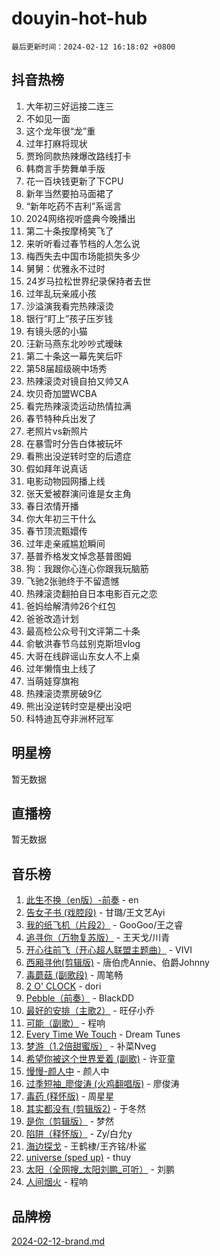 # douyin-hot-hub

`最后更新时间：2024-02-12 16:18:02 +0800`

## 抖音热榜

1. 大年初三好运接二连三
1. 不如见一面
1. 这个龙年很“龙”重
1. 过年打麻将现状
1. 贾玲同款热辣爆改路线打卡
1. 韩商言手势舞单手版
1. 花一百块钱更新了下CPU
1. 新年当然要拍马面裙了
1. “新年吃药不吉利”系谣言
1. 2024网络视听盛典今晚播出
1. 第二十条按摩椅笑飞了
1. 来听听看过春节档的人怎么说
1. 梅西失去中国市场能损失多少
1. 舅舅：优雅永不过时
1. 24岁马拉松世界纪录保持者去世
1. 过年乱玩亲戚小孩
1. 沙溢演我看完热辣滚烫
1. 银行“盯上”孩子压岁钱
1. 有镜头感的小猫
1. 汪新马燕东北吵吵式暧昧
1. 第二十条这一幕先笑后吓
1. 第58届超级碗中场秀
1. 热辣滚烫对镜自拍又帅又A
1. 坎贝奇加盟WCBA
1. 看完热辣滚烫运动热情拉满
1. 春节特种兵出发了
1. 老照片vs新照片
1. 在暴雪时分告白体被玩坏
1. 看熊出没逆转时空的后遗症
1. 假如拜年说真话
1. 电影动物园网播上线
1. 张天爱被群演问谁是女主角
1. 春日浓情开播
1. 你大年初三干什么
1. 春节顶流甄嬛传
1. 过年走亲戚尴尬瞬间
1. 基普乔格发文悼念基普图姆
1. 狗：我跟你心连心你跟我玩脑筋
1. 飞驰2张驰终于不留遗憾
1. 热辣滚烫翻拍自日本电影百元之恋
1. 爸妈给解清帅26个红包
1. 爸爸改造计划
1. 最高检公众号刊文评第二十条
1. 俞敏洪春节乌兹别克斯坦vlog
1. 大哥在线辟谣山东女人不上桌
1. 过年懒惰虫上线了
1. 当萌娃穿旗袍
1. 热辣滚烫票房破9亿
1. 熊出没逆转时空是梗出没吧
1. 科特迪瓦夺非洲杯冠军

## 明星榜

暂无数据

## 直播榜

暂无数据

## 音乐榜

1. [此生不换（en版）-前奏](https://sf5-hl-cdn-tos.douyinstatic.com/obj/tos-cn-ve-2774/oMDvUGwhKrKYDEqXiMYEwxZqBWIJFA92CiLAO) - en
1. [告女子书 (戏腔段)](https://sf5-hl-cdn-tos.douyinstatic.com/obj/tos-cn-ve-2774/osCCzFxWgstBDi92ZfBB4ht7gQENBmQMAl0eI6) - 甘璐/王文艺Ayi
1. [我的纸飞机（片段2）](https://sf3-cdn-tos.douyinstatic.com/obj/tos-cn-ve-2774/oM2ZrKcg2CD5AeRB2gkeXOFB1IxAGJdZPazYHf) - GooGoo/王之睿
1. [追寻你（万物复苏版）](https://sf5-hl-cdn-tos.douyinstatic.com/obj/tos-cn-ve-2774/oYeAZJsbjIDit9APmBg8u6uDUQnHmoCf3gbo74) - 王天戈/川青
1. [开心往前飞（开心超人联盟主题曲）](https://sf3-cdn-tos.douyinstatic.com/obj/tos-cn-ve-2774/9d8fb7c82cf1421fb93a9fe925275e0a) - VIVI
1. [西厢寻他(剪辑版)](https://sf5-hl-cdn-tos.douyinstatic.com/obj/tos-cn-ve-2774/oUsAVfAQKlRNxEv5qxvIB8o5qmIWUcXbzJKJhw) - 唐伯虎Annie、伯爵Johnny
1. [毒蘑菇 (副歌段)](https://sf5-hl-cdn-tos.douyinstatic.com/obj/tos-cn-ve-2774/ocDEUsfdLjxnlFXtfogBCiQCEqYB7QZgZ8VViM) - 周笔畅
1. [2 O' CLOCK](https://sf3-cdn-tos.douyinstatic.com/obj/tos-cn-ve-2774/oIUBICeqlYQHTigCBOnCMlwBZJkgiBjt1oDfbg) - dori
1. [Pebble（前奏）](https://sf6-cdn-tos.douyinstatic.com/obj/tos-cn-ve-2774/5e6913036e674b34b92df6abd1361f00) - BlackDD
1. [最好的安排（主歌2）](https://sf6-cdn-tos.douyinstatic.com/obj/tos-cn-ve-2774/oMMZX1DuHpMwgoDztBmZswgQnbCeeANZxBHkFY) - 旺仔小乔
1. [可能（副歌）](https://sf6-cdn-tos.douyinstatic.com/obj/tos-cn-ve-2774/cde1731888894259b333569393c2fb51) - 程响
1. [Every Time We Touch](https://sf6-cdn-tos.douyinstatic.com/obj/tos-cn-ve-2774/ogN6lUKQeBBfEVhIOMikG1CcJjugxk1tztZyhP) - Dream Tunes
1. [梦游（1.2倍甜蜜版）](https://sf5-hl-cdn-tos.douyinstatic.com/obj/tos-cn-ve-2774/o4gyAUm8hwufoEABmwVIiQtHsFuGzAEEWtNMzo) - 补菜Nveg
1. [希望你被这个世界爱着 (副歌)](https://sf5-hl-cdn-tos.douyinstatic.com/obj/tos-cn-ve-2774/oUHCmWQfZlE3QQBKBeD8rCFLpJzPgCpImhsxMt) - 许亚童
1. [慢慢-颜人中](https://sf5-hl-cdn-tos.douyinstatic.com/obj/tos-cn-ve-2774/ocjHNfBXdBxQNC8ZGAeoLMFTUgtBg8bkExunDC) - 颜人中
1. [过季短袖_廖俊涛 (火鸡翻唱版)](https://sf3-cdn-tos.douyinstatic.com/obj/tos-cn-ve-2774/ogQVJl0tRBKxQgZji7YClFEBrVDeHpPTWfCZbQ) - 廖俊涛
1. [毒药 (释怀版)](https://sf5-hl-cdn-tos.douyinstatic.com/obj/tos-cn-ve-2774/oYILMEAzspdZBIzy4frJNB8ZHPHWAhiwowd4Ad) - 周星星
1. [其实都没有 (剪辑版2)](https://sf5-hl-cdn-tos.douyinstatic.com/obj/tos-cn-ve-2774/oEBNQenHZtBhxYjGgUDQk0BCHTigQafgFlbQ7k) - 于冬然
1. [是你（剪辑版）](https://sf3-cdn-tos.douyinstatic.com/obj/tos-cn-ve-2774/46019dae783c4c969944217fe1cfafc4) - 梦然
1. [陷阱（释怀版）](https://sf5-hl-cdn-tos.douyinstatic.com/obj/tos-cn-ve-2774/oE8C21LeZrzKLDFfQYgMzx4GAIHageG5IzayY7) - Zy/白允y
1. [海边探戈](https://sf3-cdn-tos.douyinstatic.com/obj/tos-cn-ve-2774/os9gE0VQCGqt6VQkZDyBBYvfSDY0QFe3vVmubn) - 王鹤棣/王齐铭/朴鲨
1. [universe (sped up)](https://sf3-cdn-tos.douyinstatic.com/obj/tos-cn-ve-2774/oIQnurQLDCsdYeegkM4CKuVb23MZBXtX6QB8bv) - thuy
1. [太阳（全网搜_太阳刘鹏_可听）](https://sf6-cdn-tos.douyinstatic.com/obj/tos-cn-ve-2774/ogWbyIQnlBFImVbeDocRdCIYtBHlbJXgfZMvgz) - 刘鹏
1. [人间烟火](https://sf3-cdn-tos.douyinstatic.com/obj/tos-cn-ve-2774/947983139f35446684610238bba8e7a9) - 程响

## 品牌榜

[2024-02-12-brand.md](2024-02-12-brand.md)
